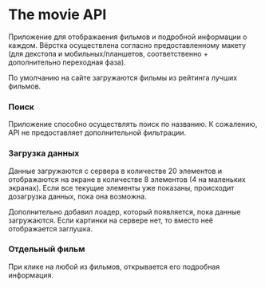 # The movie API

Приложение для отображаения фильмов и подробной информации о каждом. 
Вёрстка осуществлена согласно предоставленному макету (для декстопа и 
мобильных/планшетов, соответственно + дополнительно переходная фаза).

По умолчанию на сайте загружаются фильмы из рейтинга лучших фильмов.

### Поиск
Приложение способно осуществлять поиск по названию. К сожалению, 
API не предоставляет дополнительной фильтрации. 

### Загрузка данных
Данные загружаются с сервера в количестве 20 элементов и 
отображаются на экране в количестве 8 элементов (4 на маленьких экранах).
Если все текущие элементы уже показаны, происходит дозагрузка данных, 
пока она возможна.

Дополнительно добавил лоадер, который появляется, пока данные загружаются. 
Если картинки на сервере нет, то вместо неё отображается заглушка.

### Отдельный фильм
При клике на любой из фильмов, открывается его подробная информация. 

